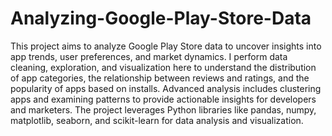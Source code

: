 # Analyzing-Google-Play-Store-Data

This project aims to analyze Google Play Store data to uncover insights into app trends, user preferences, and market dynamics. I perform data cleaning, exploration, and visualization here to understand the distribution of app categories, the relationship between reviews and ratings, and the popularity of apps based on installs. Advanced analysis includes clustering apps and examining patterns to provide actionable insights for developers and marketers. The project leverages Python libraries like pandas, numpy, matplotlib, seaborn, and scikit-learn for data analysis and visualization.